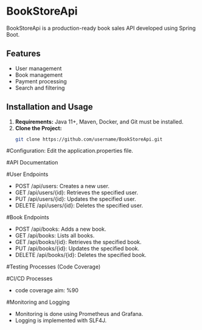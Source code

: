 # BookStoreApi

BookStoreApi is a production-ready book sales API developed using Spring Boot.

## Features
- User management
- Book management
- Payment processing
- Search and filtering

## Installation and Usage
1. **Requirements:** Java 11+, Maven, Docker, and Git must be installed.
2. **Clone the Project:** 
   ```bash
   git clone https://github.com/username/BookStoreApi.git

#Configuration: 
Edit the application.properties file.

#API Documentation

#User Endpoints
- POST /api/users: Creates a new user.
- GET /api/users/{id}: Retrieves the specified user.
- PUT /api/users/{id}: Updates the specified user.
- DELETE /api/users/{id}: Deletes the specified user.


#Book Endpoints
- POST /api/books: Adds a new book.
- GET /api/books: Lists all books.
- GET /api/books/{id}: Retrieves the specified book.
- PUT /api/books/{id}: Updates the specified book.
- DELETE /api/books/{id}: Deletes the specified book.


#Testing Processes (Code Coverage)

#CI/CD Processes
- code coverage aim: %90

#Monitoring and Logging
- Monitoring is done using Prometheus and Grafana.
- Logging is implemented with SLF4J.
